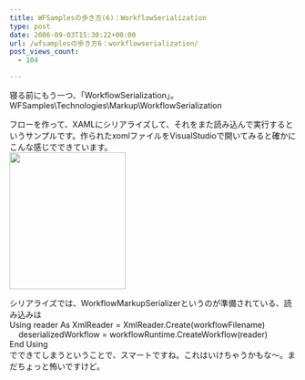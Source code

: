 ```yaml
---
title: WFSamplesの歩き方(6)：WorkflowSerialization
type: post
date: 2006-09-03T15:30:22+00:00
url: /wfsamplesの歩き方6：workflowserialization/
post_views_count:
  - 104

---
```

寝る前にもう一つ、「WorkflowSerialization」。 WFSamples\Technologies\Markup\WorkflowSerialization

フローを作って、XAMLにシリアライズして、それをまた読み込んで実行するというサンプルです。作られたxomlファイルをVisualStudioで開いてみると確かにこんな感じでできています。  
<a href="https://i0.wp.com/jqinglong.html.xdomain.jp/bimg/WFSamples6WorkflowSerialization_71C/image%7B0%7D%5B2%5D.png" atomicselection="true"><img style="border-right: 0px; border-top: 0px; border-left: 0px; border-bottom: 0px" height="240" src="https://i1.wp.com/jqinglong.html.xdomain.jp/bimg/WFSamples6WorkflowSerialization_71C/image%7B0%7D_thumb.png?resize=204%2C240" width="204" border="0" data-recalc-dims="1" /></a> 

シリアライズでは、WorkflowMarkupSerializerというのが準備されている、読み込みは  
Using reader As XmlReader = XmlReader.Create(workflowFilename) &nbsp;&nbsp;&nbsp;&nbsp;deserializedWorkflow = workflowRuntime.CreateWorkflow(reader)  
End Using  
でできてしまうということで、スマートですね。これはいけちゃうかもな～。まだちょっと怖いですけど。